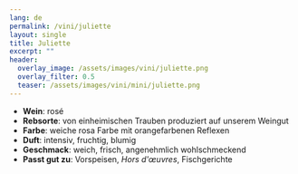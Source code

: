 ```yaml
---
lang: de
permalink: /vini/juliette
layout: single
title: Juliette 
excerpt: ""
header:
  overlay_image: /assets/images/vini/juliette.png
  overlay_filter: 0.5
  teaser: /assets/images/vini/mini/juliette.png
---
```

- **Wein**: rosé 
- **Rebsorte**: von einheimischen Trauben produziert auf unserem Weingut 
- **Farbe**: weiche rosa Farbe mit orangefarbenen Reflexen
- **Duft**: intensiv, fruchtig, blumig
- **Geschmack**: weich, frisch, angenehmlich wohlschmeckend
- **Passt gut zu**: Vorspeisen, _Hors d'œuvres_, Fischgerichte
